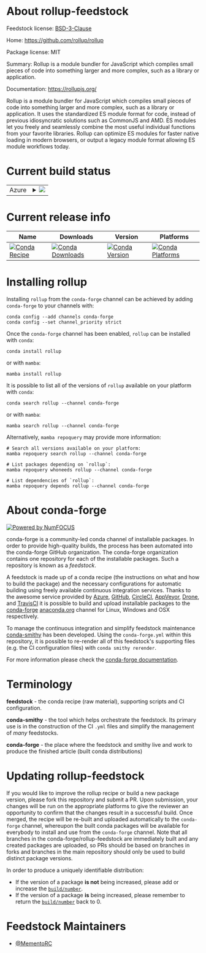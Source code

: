 About rollup-feedstock
======================

Feedstock license: [BSD-3-Clause](https://github.com/conda-forge/rollup-feedstock/blob/main/LICENSE.txt)

Home: https://github.com/rollup/rollup

Package license: MIT

Summary: Rollup is a module bundler for JavaScript which compiles small pieces of code into something larger and more complex, such as a library or application.

Documentation: https://rollupjs.org/

Rollup is a module bundler for JavaScript which compiles small pieces of code
into something larger and more complex, such as a library or application.
It uses the standardized ES module format for code, instead of previous idiosyncratic
solutions such as CommonJS and AMD. ES modules let you freely and seamlessly combine
the most useful individual functions from your favorite libraries. Rollup can
optimize ES modules for faster native loading in modern browsers, or output a legacy
module format allowing ES module workflows today.


Current build status
====================


<table>
    
  <tr>
    <td>Azure</td>
    <td>
      <details>
        <summary>
          <a href="https://dev.azure.com/conda-forge/feedstock-builds/_build/latest?definitionId=22028&branchName=main">
            <img src="https://dev.azure.com/conda-forge/feedstock-builds/_apis/build/status/rollup-feedstock?branchName=main">
          </a>
        </summary>
        <table>
          <thead><tr><th>Variant</th><th>Status</th></tr></thead>
          <tbody><tr>
              <td>linux_64_nodejs20</td>
              <td>
                <a href="https://dev.azure.com/conda-forge/feedstock-builds/_build/latest?definitionId=22028&branchName=main">
                  <img src="https://dev.azure.com/conda-forge/feedstock-builds/_apis/build/status/rollup-feedstock?branchName=main&jobName=linux&configuration=linux%20linux_64_nodejs20" alt="variant">
                </a>
              </td>
            </tr><tr>
              <td>linux_64_nodejs22</td>
              <td>
                <a href="https://dev.azure.com/conda-forge/feedstock-builds/_build/latest?definitionId=22028&branchName=main">
                  <img src="https://dev.azure.com/conda-forge/feedstock-builds/_apis/build/status/rollup-feedstock?branchName=main&jobName=linux&configuration=linux%20linux_64_nodejs22" alt="variant">
                </a>
              </td>
            </tr><tr>
              <td>osx_64_nodejs20</td>
              <td>
                <a href="https://dev.azure.com/conda-forge/feedstock-builds/_build/latest?definitionId=22028&branchName=main">
                  <img src="https://dev.azure.com/conda-forge/feedstock-builds/_apis/build/status/rollup-feedstock?branchName=main&jobName=osx&configuration=osx%20osx_64_nodejs20" alt="variant">
                </a>
              </td>
            </tr><tr>
              <td>osx_64_nodejs22</td>
              <td>
                <a href="https://dev.azure.com/conda-forge/feedstock-builds/_build/latest?definitionId=22028&branchName=main">
                  <img src="https://dev.azure.com/conda-forge/feedstock-builds/_apis/build/status/rollup-feedstock?branchName=main&jobName=osx&configuration=osx%20osx_64_nodejs22" alt="variant">
                </a>
              </td>
            </tr>
          </tbody>
        </table>
      </details>
    </td>
  </tr>
</table>

Current release info
====================

| Name | Downloads | Version | Platforms |
| --- | --- | --- | --- |
| [![Conda Recipe](https://img.shields.io/badge/recipe-rollup-green.svg)](https://anaconda.org/conda-forge/rollup) | [![Conda Downloads](https://img.shields.io/conda/dn/conda-forge/rollup.svg)](https://anaconda.org/conda-forge/rollup) | [![Conda Version](https://img.shields.io/conda/vn/conda-forge/rollup.svg)](https://anaconda.org/conda-forge/rollup) | [![Conda Platforms](https://img.shields.io/conda/pn/conda-forge/rollup.svg)](https://anaconda.org/conda-forge/rollup) |

Installing rollup
=================

Installing `rollup` from the `conda-forge` channel can be achieved by adding `conda-forge` to your channels with:

```
conda config --add channels conda-forge
conda config --set channel_priority strict
```

Once the `conda-forge` channel has been enabled, `rollup` can be installed with `conda`:

```
conda install rollup
```

or with `mamba`:

```
mamba install rollup
```

It is possible to list all of the versions of `rollup` available on your platform with `conda`:

```
conda search rollup --channel conda-forge
```

or with `mamba`:

```
mamba search rollup --channel conda-forge
```

Alternatively, `mamba repoquery` may provide more information:

```
# Search all versions available on your platform:
mamba repoquery search rollup --channel conda-forge

# List packages depending on `rollup`:
mamba repoquery whoneeds rollup --channel conda-forge

# List dependencies of `rollup`:
mamba repoquery depends rollup --channel conda-forge
```


About conda-forge
=================

[![Powered by
NumFOCUS](https://img.shields.io/badge/powered%20by-NumFOCUS-orange.svg?style=flat&colorA=E1523D&colorB=007D8A)](https://numfocus.org)

conda-forge is a community-led conda channel of installable packages.
In order to provide high-quality builds, the process has been automated into the
conda-forge GitHub organization. The conda-forge organization contains one repository
for each of the installable packages. Such a repository is known as a *feedstock*.

A feedstock is made up of a conda recipe (the instructions on what and how to build
the package) and the necessary configurations for automatic building using freely
available continuous integration services. Thanks to the awesome service provided by
[Azure](https://azure.microsoft.com/en-us/services/devops/), [GitHub](https://github.com/),
[CircleCI](https://circleci.com/), [AppVeyor](https://www.appveyor.com/),
[Drone](https://cloud.drone.io/welcome), and [TravisCI](https://travis-ci.com/)
it is possible to build and upload installable packages to the
[conda-forge](https://anaconda.org/conda-forge) [anaconda.org](https://anaconda.org/)
channel for Linux, Windows and OSX respectively.

To manage the continuous integration and simplify feedstock maintenance
[conda-smithy](https://github.com/conda-forge/conda-smithy) has been developed.
Using the ``conda-forge.yml`` within this repository, it is possible to re-render all of
this feedstock's supporting files (e.g. the CI configuration files) with ``conda smithy rerender``.

For more information please check the [conda-forge documentation](https://conda-forge.org/docs/).

Terminology
===========

**feedstock** - the conda recipe (raw material), supporting scripts and CI configuration.

**conda-smithy** - the tool which helps orchestrate the feedstock.
                   Its primary use is in the construction of the CI ``.yml`` files
                   and simplify the management of *many* feedstocks.

**conda-forge** - the place where the feedstock and smithy live and work to
                  produce the finished article (built conda distributions)


Updating rollup-feedstock
=========================

If you would like to improve the rollup recipe or build a new
package version, please fork this repository and submit a PR. Upon submission,
your changes will be run on the appropriate platforms to give the reviewer an
opportunity to confirm that the changes result in a successful build. Once
merged, the recipe will be re-built and uploaded automatically to the
`conda-forge` channel, whereupon the built conda packages will be available for
everybody to install and use from the `conda-forge` channel.
Note that all branches in the conda-forge/rollup-feedstock are
immediately built and any created packages are uploaded, so PRs should be based
on branches in forks and branches in the main repository should only be used to
build distinct package versions.

In order to produce a uniquely identifiable distribution:
 * If the version of a package **is not** being increased, please add or increase
   the [``build/number``](https://docs.conda.io/projects/conda-build/en/latest/resources/define-metadata.html#build-number-and-string).
 * If the version of a package **is** being increased, please remember to return
   the [``build/number``](https://docs.conda.io/projects/conda-build/en/latest/resources/define-metadata.html#build-number-and-string)
   back to 0.

Feedstock Maintainers
=====================

* [@MementoRC](https://github.com/MementoRC/)

